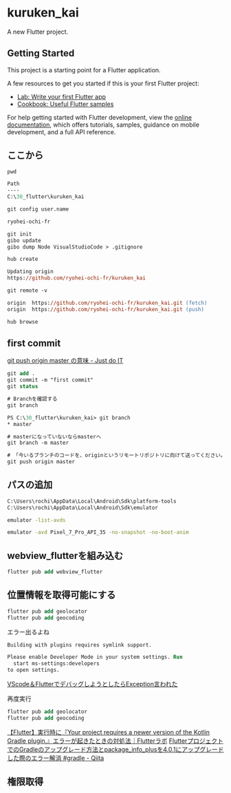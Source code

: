 # kuruken_kai

A new Flutter project.

## Getting Started

This project is a starting point for a Flutter application.

A few resources to get you started if this is your first Flutter project:

- [Lab: Write your first Flutter app](https://docs.flutter.dev/get-started/codelab)
- [Cookbook: Useful Flutter samples](https://docs.flutter.dev/cookbook)

For help getting started with Flutter development, view the
[online documentation](https://docs.flutter.dev/), which offers tutorials,
samples, guidance on mobile development, and a full API reference.

## ここから

```ps
pwd

Path
----
C:\30_flutter\kuruken_kai

git config user.name

ryohei-ochi-fr

git init
gibo update
gibo dump Node VisualStudioCode > .gitignore

hub create

Updating origin
https://github.com/ryohei-ochi-fr/kuruken_kai

git remote -v

origin  https://github.com/ryohei-ochi-fr/kuruken_kai.git (fetch)
origin  https://github.com/ryohei-ochi-fr/kuruken_kai.git (push)

hub browse

```

## first commit

[git push origin master の意味 - Just do IT](https://k-koh.hatenablog.com/entry/2020/08/07/143253)

```ps
git add .
git commit -m "first commit"
git status

# Branchを確認する
git branch

PS C:\30_flutter\kuruken_kai> git branch
* master

# masterになっていないならmasterへ
git branch -m master

# 「今いるブランチのコードを、originというリモートリポジトリに向けて送ってください。送る先のブランチ名は master です。」
git push origin master

```

## パスの追加

```cmd
C:\Users\rochi\AppData\Local\Android\Sdk\platform-tools
C:\Users\rochi\AppData\Local\Android\Sdk\emulator

emulator -list-avds

emulator -avd Pixel_7_Pro_API_35 -no-snapshot -no-boot-anim

```

## webview_flutterを組み込む

```ps
flutter pub add webview_flutter
```

## 位置情報を取得可能にする

```ps
flutter pub add geolocator
flutter pub add geocoding
```

エラー出るよね

```ps
Building with plugins requires symlink support.

Please enable Developer Mode in your system settings. Run
  start ms-settings:developers
to open settings.
```

[VScode＆FlutterでデバッグしようとしたらException言われた](https://zenn.dev/nukokoi/articles/5f108b0b66e639)

再度実行

```ps
flutter pub add geolocator
flutter pub add geocoding
```

[【Flutter】実行時に『Your project requires a newer version of the Kotlin Gradle plugin.』エラーが起きたときの対処法｜Flutterラボ](https://note.com/hatchoutschool/n/n829a2ba1c5bc)
[FlutterプロジェクトでのGradleのアップグレード方法とpackage_info_plusを4.0.1にアップグレードした際のエラー解消 #gradle - Qiita](https://qiita.com/SoarTec-lab/items/609dc7f4c8ee95e090bd)

## 権限取得
